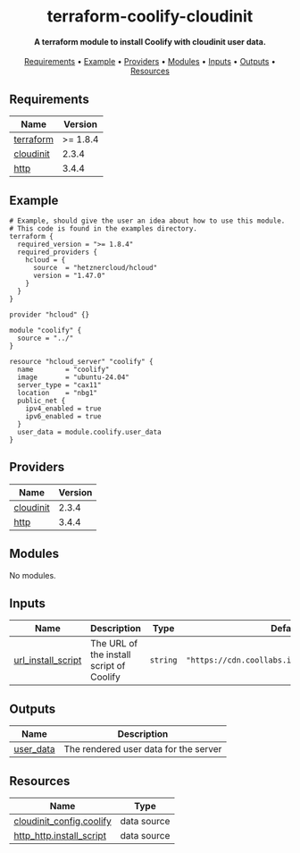 <h1 align="center">
  terraform-coolify-cloudinit
  <br>
</h1>

<h4 align="center">A terraform module to install Coolify with cloudinit user data.</h4>

<p align="center">
  <a href="#requirements">Requirements</a> •
  <a href="#example">Example</a> •
  <a href="#providers">Providers</a> •
  <a href="#modules">Modules</a> •
  <a href="#inputs">Inputs</a> •
  <a href="#Outputs">Outputs</a> •
  <a href="#resources">Resources</a>
</p>

<!-- BEGIN_TF_DOCS -->
## Requirements

| Name | Version |
|------|---------|
| <a name="requirement_terraform"></a> [terraform](#requirement\_terraform) | >= 1.8.4 |
| <a name="requirement_cloudinit"></a> [cloudinit](#requirement\_cloudinit) | 2.3.4 |
| <a name="requirement_http"></a> [http](#requirement\_http) | 3.4.4 |

## Example

```hcl
# Example, should give the user an idea about how to use this module.
# This code is found in the examples directory.
terraform {
  required_version = ">= 1.8.4"
  required_providers {
    hcloud = {
      source  = "hetznercloud/hcloud"
      version = "1.47.0"
    }
  }
}

provider "hcloud" {}

module "coolify" {
  source = "../"
}

resource "hcloud_server" "coolify" {
  name        = "coolify"
  image       = "ubuntu-24.04"
  server_type = "cax11"
  location    = "nbg1"
  public_net {
    ipv4_enabled = true
    ipv6_enabled = true
  }
  user_data = module.coolify.user_data
}
```

## Providers

| Name | Version |
|------|---------|
| <a name="provider_cloudinit"></a> [cloudinit](#provider\_cloudinit) | 2.3.4 |
| <a name="provider_http"></a> [http](#provider\_http) | 3.4.4 |

## Modules

No modules.

## Inputs

| Name | Description | Type | Default | Required |
|------|-------------|------|---------|:--------:|
| <a name="input_url_install_script"></a> [url\_install\_script](#input\_url\_install\_script) | The URL of the install script of Coolify | `string` | `"https://cdn.coollabs.io/coolify/install.sh"` | no |

## Outputs

| Name | Description |
|------|-------------|
| <a name="output_user_data"></a> [user\_data](#output\_user\_data) | The rendered user data for the server |

## Resources

| Name | Type |
|------|------|
| [cloudinit_config.coolify](https://registry.terraform.io/providers/hashicorp/cloudinit/2.3.4/docs/data-sources/config) | data source |
| [http_http.install_script](https://registry.terraform.io/providers/hashicorp/http/3.4.4/docs/data-sources/http) | data source |
<!-- END_TF_DOCS -->